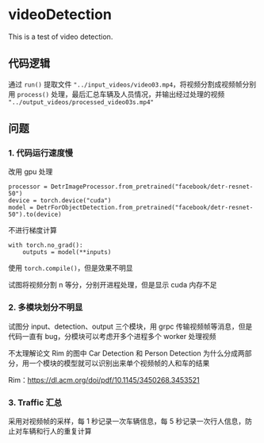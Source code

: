 # videoDetection
This is a test of video detection.

## 代码逻辑

通过 `run()` 提取文件 `"../input_videos/video03.mp4`，将视频分割成视频帧分别用 `process()` 处理，最后汇总车辆及人员情况，并输出经过处理的视频 `"../output_videos/processed_video03s.mp4"`

## 问题

### 1. 代码运行速度慢

改用 gpu 处理
```
processor = DetrImageProcessor.from_pretrained("facebook/detr-resnet-50")
device = torch.device("cuda")
model = DetrForObjectDetection.from_pretrained("facebook/detr-resnet-50").to(device)
```

不进行梯度计算
```
with torch.no_grad():
    outputs = model(**inputs)
```

使用 `torch.compile()`，但是效果不明显

试图将视频分割 n 等分，分别开进程处理，但是显示 cuda 内存不足

### 2. 多模块划分不明显

试图分 input、detection、output 三个模块，用 grpc 传输视频帧等消息，但是代码一直有 bug，分模块可以考虑开多个进程多个 worker 处理视频

不太理解论文 Rim 的图中 Car Detection 和 Person Detection 为什么分成两部分，用一个模块的模型就可以识别出来单个视频帧的人和车的结果

Rim：https://dl.acm.org/doi/pdf/10.1145/3450268.3453521

### 3. Traffic 汇总

采用对视频帧的采样，每 1 秒记录一次车辆信息，每 5 秒记录一次行人信息，防止对车辆和行人的重复计算
